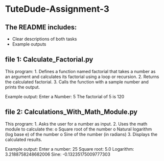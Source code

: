 # TuteDude-Assignment-3

## The README includes:
- Clear descriptions of both tasks
- Example outputs

## file 1: Calculate_Factorial.py
  This program:
    1. Defines a function named factorial that takes a number as an argument and calculates its factorial using a loop or recursion.
    2. Returns the calculated factorial.
    3. Calls the function with a sample number and prints the output.

    
  Example output:
    Enter a Number: 5
    The factorial of 5 is 120
    

## file 2: Calculations_With_Math_Module.py
  This program:
    1. Asks the user for a number as input.
    2. Uses the math module to calculate the:
        o   Square root of the number
        o   Natural logarithm (log base e) of the number
        o   Sine of the number (in radians)
    3. Displays the calculated results.

  Example output:
    Enter a number: 25
    Square root:  5.0
    Logarithm:  3.2188758248682006
    Sine:  -0.13235175009777303
